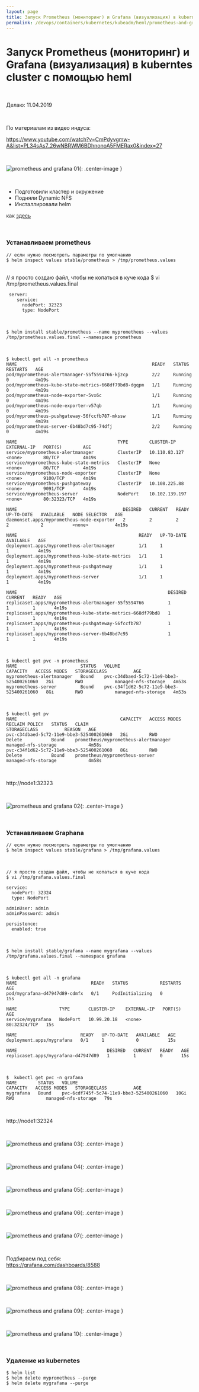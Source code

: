```yaml
---
layout: page
title: Запуск Prometheus (мониторинг) и Grafana (визуализация) в kuberntes cluster с помощью heml
permalink: /devops/containers/kubernetes/kubeadm/heml/prometheus-and-grafana/
---
```


# Запуск Prometheus (мониторинг) и Grafana (визуализация) в kuberntes cluster с помощью heml

<br/>

Делаю: 11.04.2019

<br/>

По материалам из видео индуса:

https://www.youtube.com/watch?v=CmPdyvgmw-A&list=PL34sAs7_26wNBRWM6BDhnonoA5FMERax0&index=27

<br/>

![prometheus and grafana 01](/img/devops/containers/kubernetes/kubeadm/helm/prometheus-and-grafana/prometheus-and-grafana-01.png "prometheus and grafana 01"){: .center-image }

<br/>

-   Подготовили кластер и окружение
-   Подняли Dynamic NFS
-   Инсталлировали helm

как <a href="/devops/containers/kubernetes/kubeadm/heml/install/">здесь</a>

<br/>

### Устанавливаем prometheus

    // если нужно посмотреть параметры по умолчанию
    $ helm inspect values stable/prometheus > /tmp/prometheus.values

<br/>
    // я просто создаю файл, чтобы не копаться в куче кода
    $ vi /tmp/prometheus.values.final

```
 server:
    service:
      nodePort: 32323
      type: NodePort
```

<br/>

    $ helm install stable/prometheus --name myprometheus --values /tmp/prometheus.values.final --namespace prometheus

<br/>

    $ kubectl get all -n prometheus
    NAME                                                   READY   STATUS    RESTARTS   AGE
    pod/myprometheus-alertmanager-55f5594766-kjzcp         2/2     Running   0          4m19s
    pod/myprometheus-kube-state-metrics-668df79bd8-dgqpm   1/1     Running   0          4m19s
    pod/myprometheus-node-exporter-5vx6c                   1/1     Running   0          4m19s
    pod/myprometheus-node-exporter-v57qb                   1/1     Running   0          4m19s
    pod/myprometheus-pushgateway-56fccfb787-mkssw          1/1     Running   0          4m19s
    pod/myprometheus-server-6b48bd7c95-74dfj               2/2     Running   0          4m19s

    NAME                                      TYPE        CLUSTER-IP       EXTERNAL-IP   PORT(S)        AGE
    service/myprometheus-alertmanager         ClusterIP   10.110.83.127    <none>        80/TCP         4m19s
    service/myprometheus-kube-state-metrics   ClusterIP   None             <none>        80/TCP         4m19s
    service/myprometheus-node-exporter        ClusterIP   None             <none>        9100/TCP       4m19s
    service/myprometheus-pushgateway          ClusterIP   10.108.225.88    <none>        9091/TCP       4m19s
    service/myprometheus-server               NodePort    10.102.139.197   <none>        80:32323/TCP   4m19s

    NAME                                        DESIRED   CURRENT   READY   UP-TO-DATE   AVAILABLE   NODE SELECTOR   AGE
    daemonset.apps/myprometheus-node-exporter   2         2         2       2            2           <none>          4m19s

    NAME                                              READY   UP-TO-DATE   AVAILABLE   AGE
    deployment.apps/myprometheus-alertmanager         1/1     1            1           4m19s
    deployment.apps/myprometheus-kube-state-metrics   1/1     1            1           4m19s
    deployment.apps/myprometheus-pushgateway          1/1     1            1           4m19s
    deployment.apps/myprometheus-server               1/1     1            1           4m19s

    NAME                                                         DESIRED   CURRENT   READY   AGE
    replicaset.apps/myprometheus-alertmanager-55f5594766         1         1         1       4m19s
    replicaset.apps/myprometheus-kube-state-metrics-668df79bd8   1         1         1       4m19s
    replicaset.apps/myprometheus-pushgateway-56fccfb787          1         1         1       4m19s
    replicaset.apps/myprometheus-server-6b48bd7c95               1         1         1       4m19s

<br/>

    $ kubectl get pvc -n prometheus
    NAME                        STATUS   VOLUME                                     CAPACITY   ACCESS MODES   STORAGECLASS          AGE
    myprometheus-alertmanager   Bound    pvc-c34dbaed-5c72-11e9-bbe3-525400261060   2Gi        RWO            managed-nfs-storage   4m53s
    myprometheus-server         Bound    pvc-c34f1d62-5c72-11e9-bbe3-525400261060   8Gi        RWO            managed-nfs-storage   4m53s

<br/>

    $ kubectl get pv
    NAME                                       CAPACITY   ACCESS MODES   RECLAIM POLICY   STATUS   CLAIM                                  STORAGECLASS          REASON   AGE
    pvc-c34dbaed-5c72-11e9-bbe3-525400261060   2Gi        RWO            Delete           Bound    prometheus/myprometheus-alertmanager   managed-nfs-storage            4m58s
    pvc-c34f1d62-5c72-11e9-bbe3-525400261060   8Gi        RWO            Delete           Bound    prometheus/myprometheus-server         managed-nfs-storage            4m58s

<br/>

http://node1:32323

<br/>

![prometheus and grafana 02](/img/devops/containers/kubernetes/kubeadm/helm/prometheus-and-grafana/prometheus-and-grafana-02.png "prometheus and grafana 02"){: .center-image }

<br/>

### Устанавливаем Graphana

    // если нужно посмотреть параметры по умолчанию
    $ helm inspect values stable/grafana > /tmp/grafana.values

<br/>

    // я просто создаю файл, чтобы не копаться в куче кода
    $ vi /tmp/grafana.values.final

```
service:
  nodePort: 32324
  type: NodePort

adminUser: admin
adminPassword: admin

persistence:
  enabled: true
```

<br/>

    $ helm install stable/grafana --name mygrafana --values /tmp/grafana.values.final --namespace grafana

<br/>

    $ kubectl get all -n grafana
    NAME                            READY   STATUS            RESTARTS   AGE
    pod/mygrafana-d47947d89-cdmfx   0/1     PodInitializing   0          15s

    NAME                TYPE       CLUSTER-IP    EXTERNAL-IP   PORT(S)        AGE
    service/mygrafana   NodePort   10.99.20.18   <none>        80:32324/TCP   15s

    NAME                        READY   UP-TO-DATE   AVAILABLE   AGE
    deployment.apps/mygrafana   0/1     1            0           15s

    NAME                                  DESIRED   CURRENT   READY   AGE
    replicaset.apps/mygrafana-d47947d89   1         1         0       15s

<br/>

    $  kubectl get pvc -n grafana
    NAME        STATUS   VOLUME                                     CAPACITY   ACCESS MODES   STORAGECLASS          AGE
    mygrafana   Bound    pvc-6cdf745f-5c74-11e9-bbe3-525400261060   10Gi       RWO            managed-nfs-storage   79s

<br/>

http://node1:32324

<br/>

![prometheus and grafana 03](/img/devops/containers/kubernetes/kubeadm/helm/prometheus-and-grafana/prometheus-and-grafana-03.png "prometheus and grafana 03"){: .center-image }

<br/>

![prometheus and grafana 04](/img/devops/containers/kubernetes/kubeadm/helm/prometheus-and-grafana/prometheus-and-grafana-04.png "prometheus and grafana 04"){: .center-image }

<br/>

![prometheus and grafana 05](/img/devops/containers/kubernetes/kubeadm/helm/prometheus-and-grafana/prometheus-and-grafana-05.png "prometheus and grafana 05"){: .center-image }

<br/>

![prometheus and grafana 06](/img/devops/containers/kubernetes/kubeadm/helm/prometheus-and-grafana/prometheus-and-grafana-06.png "prometheus and grafana 06"){: .center-image }

<br/>

![prometheus and grafana 07](/img/devops/containers/kubernetes/kubeadm/helm/prometheus-and-grafana/prometheus-and-grafana-07.png "prometheus and grafana 07"){: .center-image }

<br/>

Подбираем под себя:  
https://grafana.com/dashboards/8588

<br/>

![prometheus and grafana 08](/img/devops/containers/kubernetes/kubeadm/helm/prometheus-and-grafana/prometheus-and-grafana-08.png "prometheus and grafana 08"){: .center-image }

<br/>

![prometheus and grafana 09](/img/devops/containers/kubernetes/kubeadm/helm/prometheus-and-grafana/prometheus-and-grafana-09.png "prometheus and grafana 09"){: .center-image }

<br/>

![prometheus and grafana 10](/img/devops/containers/kubernetes/kubeadm/helm/prometheus-and-grafana/prometheus-and-grafana-10.png "prometheus and grafana 10"){: .center-image }

<br/>

### Удаление из kubernetes

    $ helm list
    $ helm delete myprometheus --purge
    $ helm delete mygrafana --purge
